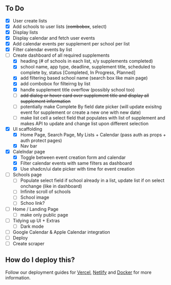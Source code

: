 ## To Do

- [x] User create lists
- [x] Add schools to user lists (~~combobox~~, select)
- [x] Display lists
- [x] Display calendar and fetch user events
- [x] Add calendar events per supplement per school per list
- [x] Filter calendar events by list
- [ ] Create dashboard of all required supplements
  - [x] heading (# of schools in each list, x/y supplements completed)
  - [x] school name, app type, deadline, supplement title, scheduled to complete by, status [Completed, In Progress, Planned]
  - [x] add filtering based school name (search box like main page)
  - [x] add combobox for filteirng by list
  - [x] handle supplement title overflow (possibly school too)
  - [ ] ~~add dialog or hover card over supplement title and display all supplement information~~
  - [ ] potentially make Complete By field date picker (will update exisitng event for supplement or create a new one with new date)
  - [ ] make list cell a select field that populates with list of supplement and makes API to update and change list upon different selection
- [x] UI scaffolding
  - [x] Home Page, Search Page, My Lists + Calendar (pass auth as props + auth protect pages)
  - [x] Nav bar
- [x] Calelndar page
  - [x] Toggle between event creation form and calendar
  - [x] Filter calendar events with same filters as dashboard
  - [x] Use shadcn/ui date picker with time for event creation
- [ ] Schools page
  - [ ] Populate select field if school already in a list, update list if on select onchange (like in dashboard)
  - [ ] Infinite scroll of schools
  - [ ] School image
  - [ ] Schoo link?
- [ ] Home / Landing Page
  - [ ] make only public page
- [ ] Tidying up UI + Extras
  - [ ] Dark mode
- [ ] Google Calendar & Apple Calendar integration
- [ ] Deploy
- [ ] Create scraper

## How do I deploy this?

Follow our deployment guides for [Vercel](https://create.t3.gg/en/deployment/vercel), [Netlify](https://create.t3.gg/en/deployment/netlify) and [Docker](https://create.t3.gg/en/deployment/docker) for more information.
